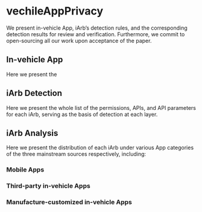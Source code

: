 # vechileAppPrivacy

We present in-vehicle App, iArb’s detection rules, and the corresponding detection results for review and verification. Furthermore, we commit to open-sourcing all our work upon acceptance of the paper.

## In-vehicle App

Here we present the 

## iArb Detection

Here we present the whole list of the permissions, APIs, and API parameters for each iArb, serving as the basis of detection at each layer. 

## iArb Analysis

Here we present the distribution of each iArb under various App categories of the three mainstream sources respectively, including: 

### Mobile Apps

### Third-party in-vehicle Apps

### Manufacture-customized in-vehicle Apps



